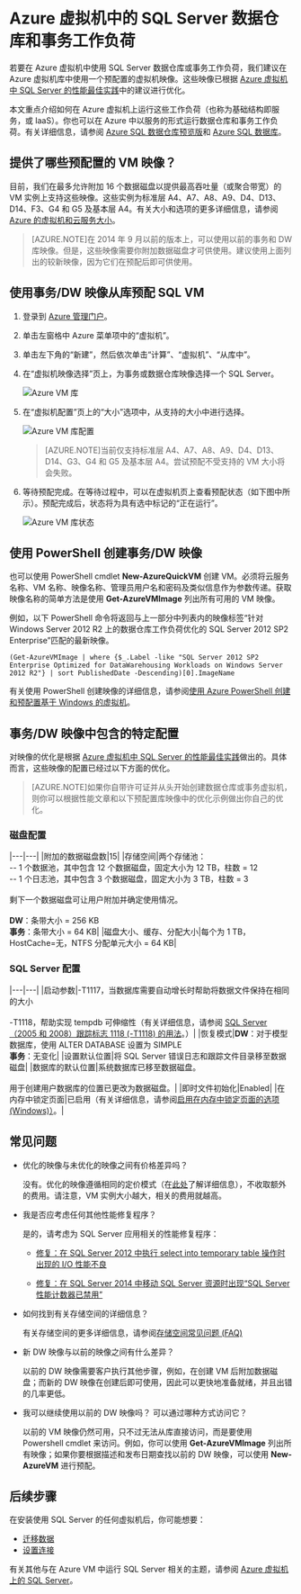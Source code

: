 <properties 
	pageTitle="Azure 虚拟机中的 SQL Server 数据仓库和事务工作负荷"
	description="介绍 Azure 中用于数据仓库和 OLTP 工作负荷的，经过优化的预配置 SQL Server 虚拟机映像。"
	services="virtual-machines"
	documentationCenter="na"
	authors="rothja"
	manager="jeffreyg"
	editor="monicar" />
<tags 
	ms.service="virtual-machines"
	ms.date="08/19/2015"
	wacn.date="09/18/2015" />

# Azure 虚拟机中的 SQL Server 数据仓库和事务工作负荷

若要在 Azure 虚拟机中使用 SQL Server 数据仓库或事务工作负荷，我们建议在 Azure 虚拟机库中使用一个预配置的虚拟机映像。这些映像已根据 [Azure 虚拟机中 SQL Server 的性能最佳实践](https://msdn.microsoft.com/zh-cn/library/azure/dn133149.aspx)中的建议进行优化。

本文重点介绍如何在 Azure 虚拟机上运行这些工作负荷（也称为基础结构即服务，或 IaaS）。你也可以在 Azure 中以服务的形式运行数据仓库和事务工作负荷。有关详细信息，请参阅 [Azure SQL 数据仓库预览版](http://azure.microsoft.com/documentation/services/sql-data-warehouse/)和 [Azure SQL 数据库](http://azure.microsoft.com/documentation/services/sql-database/)。

## 提供了哪些预配置的 VM 映像？
<!--
Azure VM 库中提供了以下预配置的 VM 映像：

- [针对 Windows Server 2012 R2 上的事务工作负荷优化的 SQL Server 2014 Enterprise](http://azure.microsoft.com/marketplace/partners/microsoft/sqlserver2014fortransactionalworkloadswindowsserver2012r2/)

- [针对 Windows Server 2012 R2 上的数据仓库优化的 SQL Server 2014 Enterprise](http://azure.microsoft.com/marketplace/partners/microsoft/sqlserver2014datawarehousingwindowsserver2012r2/)

- [针对 Windows Server 2012 R2 上的事务工作负荷优化的 SQL Server 2012 SP2 Enterprise](http://azure.microsoft.com/marketplace/partners/microsoft/sqlserver2012sp2fortransactionalworkloadswindowsserver2012r2)

- [针对 Windows Server 2012 R2 上的数据仓库工作负荷优化的 SQL Server 2012 SP2 Enterprise](http://azure.microsoft.com/marketplace/partners/microsoft/sqlserver2012sp2datawarehousingworkloadswindowsserver2012r2)

- [针对 Windows Server 2012 上的事务工作负荷优化的 SQL Server 2012 SP2 Enterprise](http://azure.microsoft.com/marketplace/partners/microsoft/sqlserver2012sp2fortransactionalworkloadswindowsserver2012/)

- [针对 Windows Server 2012 上的数据仓库优化的 SQL Server 2012 SP2 Enterprise](http://azure.microsoft.com/marketplace/partners/microsoft/sqlserver2012sp2datawarehousingworkloadswindowsserver2012/)
-->
目前，我们在最多允许附加 16 个数据磁盘以提供最高吞吐量（或聚合带宽）的 VM 实例上支持这些映像。这些实例为标准层 A4、A7、A8、A9、D4、D13、D14、F3、G4 和 G5 及基本层 A4。有关大小和选项的更多详细信息，请参阅 [Azure 的虚拟机和云服务大小](/documentation/articles/virtual-machines-size-specs)。

>[AZURE.NOTE]在 2014 年 9 月以前的版本上，可以使用以前的事务和 DW 库映像。但是，这些映像需要你附加数据磁盘才可供使用。建议使用上面列出的较新映像，因为它们在预配后即可供使用。

## 使用事务/DW 映像从库预配 SQL VM

1. 登录到 [Azure 管理门户](http://manage.windowsazure.com/)。

1. 单击左窗格中 Azure 菜单项中的“虚拟机”。

1. 单击左下角的“新建”，然后依次单击“计算”、“虚拟机”、“从库中”。

1. 在“虚拟机映像选择”页上，为事务或数据仓库映像选择一个 SQL Server。

	![Azure VM 库](./media/virtual-machines-sql-server-dw-and-oltp-workloads/IC814362.png)

1. 在“虚拟机配置”页上的“大小”选项中，从支持的大小中进行选择。

	![Azure VM 库配置](./media/virtual-machines-sql-server-dw-and-oltp-workloads/IC814363.png)

	>[AZURE.NOTE]当前仅支持标准层 A4、A7、A8、A9、D4、D13、D14、G3、G4 和 G5 及基本层 A4。尝试预配不受支持的 VM 大小将会失败。

1. 等待预配完成。在等待过程中，可以在虚拟机页上查看预配状态（如下图中所示）。预配完成后，状态将为具有选中标记的“正在运行”。

	![Azure VM 库状态](./media/virtual-machines-sql-server-dw-and-oltp-workloads/IC814364.png)

## 使用 PowerShell 创建事务/DW 映像

也可以使用 PowerShell cmdlet **New-AzureQuickVM** 创建 VM。必须将云服务名称、VM 名称、映像名称、管理员用户名和密码及类似信息作为参数传递。获取映像名称的简单方法是使用 **Get-AzureVMImage** 列出所有可用的 VM 映像。

例如，以下 PowerShell 命令将返回与上一部分中列表内的映像标签“针对 Windows Server 2012 R2 上的数据仓库工作负荷优化的 SQL Server 2012 SP2 Enterprise”匹配的最新映像。

	(Get-AzureVMImage | where {$_.Label -like "SQL Server 2012 SP2 Enterprise Optimized for DataWarehousing Workloads on Windows Server 2012 R2"} | sort PublishedDate -Descending)[0].ImageName

有关使用 PowerShell 创建映像的详细信息，请参阅[使用 Azure PowerShell 创建和预配置基于 Windows 的虚拟机](/documentation/articles/virtual-machines-ps-create-preconfigure-windows-vms)。

## 事务/DW 映像中包含的特定配置

对映像的优化是根据 [Azure 虚拟机中 SQL Server 的性能最佳实践](https://msdn.microsoft.com/zh-cn/library/azure/dn133149.aspx)做出的。具体而言，这些映像的配置已经过以下方面的优化。

>[AZURE.NOTE]如果你自带许可证并从头开始创建数据仓库或事务虚拟机，则你可以根据性能文章和以下预配置库映像中的优化示例做出你自己的优化。

### 磁盘配置


|---|---|
|附加的数据磁盘数|15|
|存储空间|两个存储池：<br/>-- 1 个数据池，其中包含 12 个数据磁盘，固定大小为 12 TB，柱数 = 12<br/>-- 1 个日志池，其中包含 3 个数据磁盘，固定大小为 3 TB，柱数 = 3<br/><br/>剩下一个数据磁盘可让用户附加并确定使用情况。<br/><br/>**DW**：条带大小 = 256 KB<br/>**事务**：条带大小 = 64 KB|
|磁盘大小、缓存、分配大小|每个为 1 TB，HostCache=无，NTFS 分配单元大小 = 64 KB|

### SQL Server 配置

|---|---|
|启动参数|-T1117，当数据库需要自动增长时帮助将数据文件保持在相同的大小<br/><br/>-T1118，帮助实现 tempdb 可伸缩性（有关详细信息，请参阅 [SQL Server（2005 和 2008）跟踪标志 1118 (-T1118) 的用法](http://blogs.msdn.com/b/psssql/archive/2008/12/17/sql-server-2005-and-2008-trace-flag-1118-t1118-usage.aspx?WT.mc_id=Blog_SQL_Announce_Announce)。）|
|恢复模式|**DW**：对于模型数据库，使用 ALTER DATABASE 设置为 SIMPLE<br/>**事务**：无变化|
|设置默认位置|将 SQL Server 错误日志和跟踪文件目录移至数据磁盘|
|数据库的默认位置|系统数据库已移至数据磁盘。<br/><br/>用于创建用户数据库的位置已更改为数据磁盘。|
|即时文件初始化|Enabled|
|在内存中锁定页面|已启用（有关详细信息，请参阅[启用在内存中锁定页面的选项 (Windows)）](https://msdn.microsoft.com/zh-cn/library/ms190730.aspx)。|

## 常见问题

- 优化的映像与未优化的映像之间有价格差异吗？

	没有。优化的映像遵循相同的定价模式（在[此处](/pricing/details/virtual-machines/)了解详细信息），不收取额外的费用。请注意，VM 实例大小越大，相关的费用就越高。

- 我是否应考虑任何其他性能修复程序？

	是的，请考虑为 SQL Server 应用相关的性能修复程序：

	- [修复：在 SQL Server 2012 中执行 select into temporary table 操作时出现的 I/O 性能不良](https://support.microsoft.com/kb/2958012)

	- [修复：在 SQL Server 2014 中移动 SQL Server 资源时出现“SQL Server 性能计数器已禁用”](http://support.microsoft.com/kb/2973444)

- 如何找到有关存储空间的详细信息？

	有关存储空间的更多详细信息，请参阅[存储空间常见问题 (FAQ)](http://social.technet.microsoft.com/wiki/contents/articles/11382.storage-spaces-frequently-asked-questions-faq.aspx)

- 新 DW 映像与以前的映像之间有什么差异？

	以前的 DW 映像需要客户执行其他步骤，例如，在创建 VM 后附加数据磁盘；而新的 DW 映像在创建后即可使用，因此可以更快地准备就绪，并且出错的几率更低。

- 我可以继续使用以前的 DW 映像吗？ 可以通过哪种方式访问它？

	以前的 VM 映像仍然可用，只不过无法从库直接访问，而是要使用 Powershell cmdlet 来访问。例如，你可以使用 **Get-AzureVMImage** 列出所有映像；如果你要根据描述和发布日期查找以前的 DW 映像，可以使用 **New-AzureVM** 进行预配。

## 后续步骤

在安装使用 SQL Server 的任何虚拟机后，你可能想要：

- [迁移数据](/documentation/articles/virtual-machines-migrate-onpremises-database)
- [设置连接](/documentation/articles/virtual-machines-sql-server-connectivity)

有关其他与在 Azure VM 中运行 SQL Server 相关的主题，请参阅 [Azure 虚拟机上的 SQL Server](/documentation/articles/virtual-machines-sql-server-infrastructure-services)。

<!---HONumber=70-->